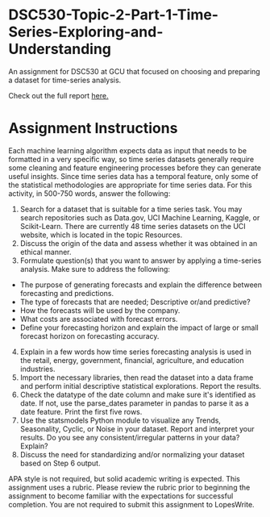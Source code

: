 # DSC530-Topic-2-Part-1-Time-Series-Exploring-and-Understanding
 An assignment for DSC530 at GCU that focused on choosing and preparing a dataset for time-series analysis.

 Check out the full report [here.](https://github.com/jhould007/DSC530-Topic-2-Part-1-Time-Series-Exploring-and-Understanding/blob/main/Part%201%20Time%20Series%20Exploring%20and%20Understanding.ipynb)

# Assignment Instructions
Each machine learning algorithm expects data as input that needs to be formatted in a very specific way, so time series datasets generally require some cleaning and feature engineering processes before they can generate useful insights. Since time series data has a temporal feature, only some of the statistical methodologies are appropriate for time series data.
For this activity, in 500-750 words, answer the following:

1. Search for a dataset that is suitable for a time series task. You may search repositories such as Data.gov, UCI Machine Learning, Kaggle, or Scikit-Learn. There are currently 48 time series datasets on the UCI website, which is located in the topic Resources.
2. Discuss the origin of the data and assess whether it was obtained in an ethical manner.
3. Formulate question(s) that you want to answer by applying a time-series analysis. Make sure to address the following:
 - The purpose of generating forecasts and explain the difference between forecasting and predictions.
 - The type of forecasts that are needed; Descriptive or/and predictive?
 - How the forecasts will be used by the company.
 - What costs are associated with forecast errors.
 - Define your forecasting horizon and explain the impact of large or small forecast horizon on forecasting accuracy.
4. Explain in a few words how time series forecasting analysis is used in the retail, energy, government, financial, agriculture, and education industries.
5. Import the necessary libraries, then read the dataset into a data frame and perform initial descriptive statistical explorations. Report the results.
6. Check the datatype of the date column and make sure it's identified as date. If not, use the parse_dates parameter in pandas to parse it as a date feature. Print the first five rows.
7. Use the statsmodels Python module to visualize any Trends, Seasonality, Cyclic, or Noise in your dataset. Report and interpret your results. Do you see any consistent/irregular patterns in your data? Explain?
8. Discuss the need for standardizing and/or normalizing your dataset based on Step 6 output.

APA style is not required, but solid academic writing is expected. This assignment uses a rubric. Please review the rubric prior to beginning the assignment to become familiar with the expectations for successful completion. You are not required to submit this assignment to LopesWrite.
